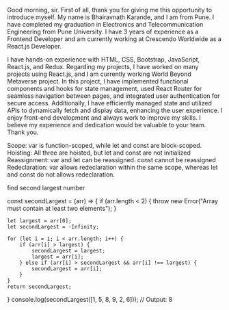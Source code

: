 Good morning, sir. First of all, thank you for giving me this opportunity to introduce myself. My name is Bhairavnath Karande,
 and I am from Pune.
  I have completed my graduation in Electronics and Telecommunication Engineering from Pune University. 
  I have 3 years of experience as a Frontend Developer and am currently working at Crescendo Worldwide as a React.js Developer.

I have hands-on experience with HTML, CSS, Bootstrap, JavaScript, React.js, and Redux. 
Regarding my projects, I have worked on many projects using React.js,
 and I am currently working World Beyond Metaverse project. 
 In this project, I have implemented functional components and hooks for state management, 
 used React Router for seamless navigation between pages, 
 and integrated user authentication for secure access. 
 Additionally, I have efficiently managed state and utilized APIs to dynamically fetch and display data, 
 enhancing the user experience.
 I enjoy front-end development and always work to improve my skills.
  I believe my experience and dedication would be valuable to your team.
   Thank you.

Scope: var is function-scoped, while let and const are block-scoped.
Hoisting: All three are hoisted, but let and const are not initialized 
Reassignment: var and let can be reassigned. const cannot be reassigned 
Redeclaration: var allows redeclaration within the same scope, whereas let and const do not allows redeclaration.

find second largest number

const secondLargest = (arr) => {
    if (arr.length < 2) {
        throw new Error("Array must contain at least two elements");
    }

    let largest = arr[0];
    let secondLargest = -Infinity;

    for (let i = 1; i < arr.length; i++) {
        if (arr[i] > largest) {
            secondLargest = largest;
            largest = arr[i];
        } else if (arr[i] > secondLargest && arr[i] !== largest) {
            secondLargest = arr[i];
        }
    }
    return secondLargest;
}
console.log(secondLargest([1, 5, 8, 9, 2, 6])); // Output: 8

